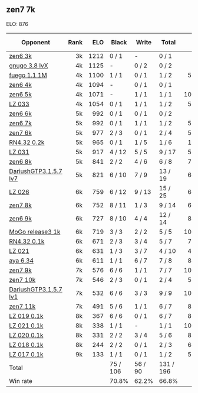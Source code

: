## zen7 7k ##

ELO: 876

Opponent | Rank | ELO | Black | Write | Total | Win rate
---------|-----:|----:|-------|-------|-------|-------:
[zen6 3k](zen6%203k.md) | 3k | 1212 | 0 / 1 | - | 0 / 1 | 0.0%
[gnugo 3.8 lvX](gnugo%203.8%20lvX.md) | 4k | 1125 | - | 0 / 2 | 0 / 2 | 0.0%
[fuego 1.1 1M](fuego%201.1%201M.md) | 4k | 1100 | 1 / 1 | 0 / 1 | 1 / 2 | 50.0%
[zen6 4k](zen6%204k.md) | 4k | 1094 | - | 0 / 1 | 0 / 1 | 0.0%
[zen6 5k](zen6%205k.md) | 4k | 1071 | - | 1 / 1 | 1 / 1 | 100.0%
[LZ 033](LZ%20033.md) | 4k | 1054 | 0 / 1 | 1 / 1 | 1 / 2 | 50.0%
[zen6 6k](zen6%206k.md) | 5k | 992 | 0 / 1 | 0 / 1 | 0 / 2 | 0.0%
[zen6 7k](zen6%207k.md) | 5k | 992 | 0 / 1 | 1 / 1 | 1 / 2 | 50.0%
[zen7 6k](zen7%206k.md) | 5k | 977 | 2 / 3 | 0 / 1 | 2 / 4 | 50.0%
[RN4.32 0.2k](RN4.32%200.2k.md) | 5k | 965 | 0 / 1 | 1 / 5 | 1 / 6 | 16.7%
[LZ 031](LZ%20031.md) | 5k | 917 | 4 / 12 | 5 / 5 | 9 / 17 | 52.9%
[zen6 8k](zen6%208k.md) | 5k | 841 | 2 / 2 | 4 / 6 | 6 / 8 | 75.0%
[DariushGTP3.1.5.7 lv7](DariushGTP3.1.5.7%20lv7.md) | 5k | 821 | 6 / 10 | 7 / 9 | 13 / 19 | 68.4%
[LZ 026](LZ%20026.md) | 6k | 759 | 6 / 12 | 9 / 13 | 15 / 25 | 60.0%
[zen7 8k](zen7%208k.md) | 6k | 752 | 8 / 11 | 1 / 3 | 9 / 14 | 64.3%
[zen6 9k](zen6%209k.md) | 6k | 727 | 8 / 10 | 4 / 4 | 12 / 14 | 85.7%
[MoGo release3 1k](MoGo%20release3%201k.md) | 6k | 719 | 3 / 3 | 2 / 2 | 5 / 5 | 100.0%
[RN4.32 0.1k](RN4.32%200.1k.md) | 6k | 671 | 2 / 3 | 3 / 4 | 5 / 7 | 71.4%
[LZ 021](LZ%20021.md) | 6k | 631 | 1 / 3 | 3 / 7 | 4 / 10 | 40.0%
[aya 6.34](aya%206.34.md) | 6k | 611 | 1 / 1 | 6 / 7 | 7 / 8 | 87.5%
[zen7 9k](zen7%209k.md) | 7k | 576 | 6 / 6 | 1 / 1 | 7 / 7 | 100.0%
[zen7 10k](zen7%2010k.md) | 7k | 546 | 2 / 3 | 0 / 1 | 2 / 4 | 50.0%
[DariushGTP3.1.5.7 lv1](DariushGTP3.1.5.7%20lv1.md) | 7k | 532 | 6 / 6 | 3 / 3 | 9 / 9 | 100.0%
[zen7 11k](zen7%2011k.md) | 7k | 491 | 5 / 6 | 1 / 1 | 6 / 7 | 85.7%
[LZ 019 0.1k](LZ%20019%200.1k.md) | 8k | 367 | 6 / 6 | 0 / 1 | 6 / 7 | 85.7%
[LZ 021 0.1k](LZ%20021%200.1k.md) | 8k | 338 | 1 / 1 | - | 1 / 1 | 100.0%
[LZ 020 0.1k](LZ%20020%200.1k.md) | 8k | 331 | 2 / 2 | 3 / 4 | 5 / 6 | 83.3%
[LZ 018 0.1k](LZ%20018%200.1k.md) | 8k | 244 | 2 / 2 | 0 / 1 | 2 / 3 | 66.7%
[LZ 017 0.1k](LZ%20017%200.1k.md) | 9k | 133 | 1 / 1 | 0 / 1 | 1 / 2 | 50.0%
Total | | | 75 / 106 | 56 / 90 | 131 / 196 | 
Win rate| | | 70.8% | 62.2% | 66.8% | 
